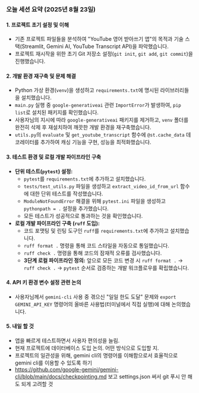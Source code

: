 ### **오늘 세션 요약 (2025년 8월 23일)**

#### **1. 프로젝트 초기 설정 및 이해**
*   기존 프로젝트 파일들을 분석하여 "YouTube 영어 받아쓰기 앱"의 목적과 기술 스택(Streamlit, Gemini AI, YouTube Transcript API)을 파악했습니다.
*   프로젝트 재시작을 위한 초기 Git 저장소 설정(`git init`, `git add`, `git commit`)을 진행했습니다.

#### **2. 개발 환경 재구축 및 문제 해결**
*   Python 가상 환경(`venv`)을 생성하고 `requirements.txt`에 명시된 라이브러리들을 설치했습니다.
*   `main.py` 실행 중 `google-generativeai` 관련 `ImportError`가 발생하여, `pip list`로 설치된 패키지를 확인했습니다.
*   사용자님의 지시에 따라 `google-generativeai` 패키지를 제거하고, `venv` 폴더를 완전히 삭제 후 재설치하여 깨끗한 개발 환경을 재구축했습니다.
*   `utils.py`의 `evaluate` 및 `get_youtube_transcript` 함수에 `@st.cache_data` 데코레이터를 추가하여 캐싱 기능을 구현, 성능을 최적화했습니다.

#### **3. 테스트 환경 및 로컬 개발 파이프라인 구축**
*   **단위 테스트(`pytest`) 설정:**
    *   `pytest`를 `requirements.txt`에 추가하고 설치했습니다.
    *   `tests/test_utils.py` 파일을 생성하고 `extract_video_id_from_url` 함수에 대한 단위 테스트를 작성했습니다.
    *   `ModuleNotFoundError` 해결을 위해 `pytest.ini` 파일을 생성하고 `pythonpath = .` 설정을 추가했습니다.
    *   모든 테스트가 성공적으로 통과하는 것을 확인했습니다.
*   **로컬 개발 파이프라인 구축 (`ruff` 도입):**
    *   코드 포맷팅 및 린팅 도구인 `ruff`를 `requirements.txt`에 추가하고 설치했습니다.
    *   `ruff format .` 명령을 통해 코드 스타일을 자동으로 통일했습니다.
    *   `ruff check .` 명령을 통해 코드의 잠재적 오류를 검사했습니다.
    *   **3단계 로컬 파이프라인 정의:** 앞으로 모든 코드 변경 시 `ruff format .` -> `ruff check .` -> `pytest` 순서로 검증하는 개발 워크플로우를 확립했습니다.

#### **4. API 키 환경 변수 설정 관련 논의**
*   사용자님께서 `gemini-cli` 사용 중 겪으신 "일일 한도 도달" 문제와 `export GEMINI_API_KEY` 명령어의 올바른 사용법(터미널에서 직접 실행)에 대해 논의했습니다.

#### **5. 내일 할 것**
*   앱을 빠르게 테스트하면서 사용자 편의성을 늘림.
*   현재 프로젝트에 데이터베이스 도입 논의. 어떤 방식으로 도입할 지.
*   프로젝트의 일관성을 위해, gemini cli의 명령어를 이해함으로서 효율적으로 gemini cli를 이용할 수 있도록 하기
*   https://github.com/google-gemini/gemini-cli/blob/main/docs/checkpointing.md 보고 settings.json 써서 git 푸시 안 해도 되게 고려할 것
